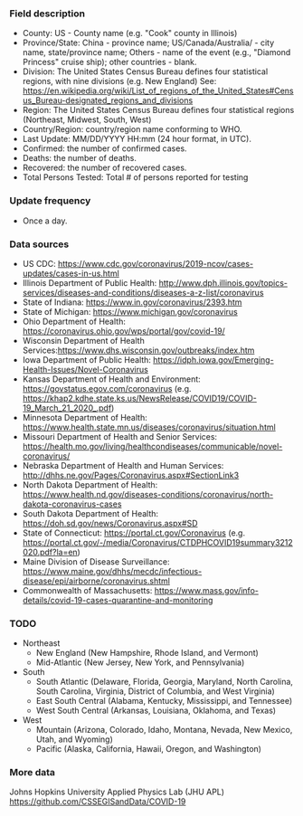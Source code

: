 ### Field description
* County: US - County name (e.g. "Cook" county in Illinois)
* Province/State: China - province name; US/Canada/Australia/ - city name, state/province name; Others - name of the event (e.g., "Diamond Princess" cruise ship); other countries - blank.
* Division: The United States Census Bureau defines four statistical regions, with nine divisions (e.g. New England) See: https://en.wikipedia.org/wiki/List_of_regions_of_the_United_States#Census_Bureau-designated_regions_and_divisions
* Region: The United States Census Bureau defines four statistical regions (Northeast, Midwest, South, West)
* Country/Region: country/region name conforming to WHO.
* Last Update: MM/DD/YYYY HH:mm  (24 hour format, in UTC).
* Confirmed: the number of confirmed cases.
* Deaths: the number of deaths.
* Recovered: the number of recovered cases.
* Total Persons Tested: Total # of persons reported for testing

### Update frequency
* Once a day.

### Data sources
* US CDC: https://www.cdc.gov/coronavirus/2019-ncov/cases-updates/cases-in-us.html
* Illinois Department of Public Health: http://www.dph.illinois.gov/topics-services/diseases-and-conditions/diseases-a-z-list/coronavirus
* State of Indiana: https://www.in.gov/coronavirus/2393.htm
* State of Michigan: https://www.michigan.gov/coronavirus
* Ohio Department of Health: https://coronavirus.ohio.gov/wps/portal/gov/covid-19/
* Wisconsin Department of Health Services:https://www.dhs.wisconsin.gov/outbreaks/index.htm
* Iowa Department of Public Health: https://idph.iowa.gov/Emerging-Health-Issues/Novel-Coronavirus
* Kansas Department of Health and Environment: https://govstatus.egov.com/coronavirus (e.g. https://khap2.kdhe.state.ks.us/NewsRelease/COVID19/COVID-19_March_21_2020_.pdf)
* Minnesota Department of Health: https://www.health.state.mn.us/diseases/coronavirus/situation.html
* Missouri Department of Health and Senior Services: https://health.mo.gov/living/healthcondiseases/communicable/novel-coronavirus/
* Nebraska Department of Health and Human Services: http://dhhs.ne.gov/Pages/Coronavirus.aspx#SectionLink3
* North Dakota Department of Health: https://www.health.nd.gov/diseases-conditions/coronavirus/north-dakota-coronavirus-cases
* South Dakota Department of Health: https://doh.sd.gov/news/Coronavirus.aspx#SD
* State of Connecticut: https://portal.ct.gov/Coronavirus (e.g. https://portal.ct.gov/-/media/Coronavirus/CTDPHCOVID19summary3212020.pdf?la=en)
* Maine Division of Disease Surveillance: https://www.maine.gov/dhhs/mecdc/infectious-disease/epi/airborne/coronavirus.shtml
* Commonwealth of Massachusetts: https://www.mass.gov/info-details/covid-19-cases-quarantine-and-monitoring

### TODO
* Northeast
  * New England (New Hampshire, Rhode Island, and Vermont)
  * Mid-Atlantic (New Jersey, New York, and Pennsylvania)
* South
  * South Atlantic (Delaware, Florida, Georgia, Maryland, North Carolina, South Carolina, Virginia, District of Columbia, and West Virginia)
  * East South Central (Alabama, Kentucky, Mississippi, and Tennessee)
  * West South Central (Arkansas, Louisiana, Oklahoma, and Texas)
* West  
  * Mountain (Arizona, Colorado, Idaho, Montana, Nevada, New Mexico, Utah, and Wyoming)
  * Pacific (Alaska, California, Hawaii, Oregon, and Washington)

### More data
Johns Hopkins University Applied Physics Lab (JHU APL) https://github.com/CSSEGISandData/COVID-19
